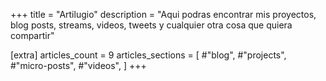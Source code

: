 +++
title = "Artilugio"
description = "Aqui podras encontrar mis proyectos, blog posts, streams, videos, tweets y cualquier otra cosa que quiera compartir"

[extra]
articles_count = 9
articles_sections = [
    #"blog",
    #"projects",
    #"micro-posts",
    #"videos",
]
+++

